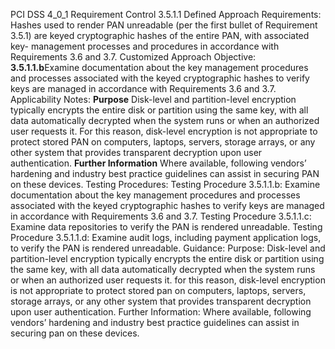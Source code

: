 PCI DSS 4_0_1 Requirement Control 3.5.1.1 Defined Approach Requirements: Hashes used to render PAN unreadable (per the first bullet of Requirement 3.5.1) are keyed cryptographic hashes of the entire PAN, with associated key- management processes and procedures in accordance with Requirements 3.6 and 3.7. Customized Approach Objective: **3.5.1.1.b**Examine documentation about the key management procedures and processes associated with the keyed cryptographic hashes to verify keys are managed in accordance with Requirements 3.6 and 3.7. Applicability Notes: **Purpose** Disk-level and partition-level encryption typically encrypts the entire disk or partition using the same key, with all data automatically decrypted when the system runs or when an authorized user requests it. For this reason, disk-level encryption is not appropriate to protect stored PAN on computers, laptops, servers, storage arrays, or any other system that provides transparent decryption upon user authentication. **Further Information** Where available, following vendors’ hardening and industry best practice guidelines can assist in securing PAN on these devices. Testing Procedures: Testing Procedure 3.5.1.1.b: Examine documentation about the key management procedures and processes associated with the keyed cryptographic hashes to verify keys are managed in accordance with Requirements 3.6 and 3.7. Testing Procedure 3.5.1.1.c: Examine data repositories to verify the PAN is rendered unreadable. Testing Procedure 3.5.1.1.d: Examine audit logs, including payment application logs, to verify the PAN is rendered unreadable. Guidance: Purpose: Disk-level and partition-level encryption typically encrypts the entire disk or partition using the same key, with all data automatically decrypted when the system runs or when an authorized user requests it. for this reason, disk-level encryption is not appropriate to protect stored pan on computers, laptops, servers, storage arrays, or any other system that provides transparent decryption upon user authentication. Further Information: Where available, following vendors’ hardening and industry best practice guidelines can assist in securing pan on these devices.